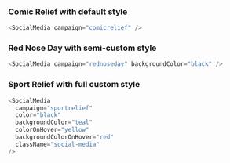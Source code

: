 ### Comic Relief with default style

```js
<SocialMedia campaign="comicrelief" />
```

### Red Nose Day with semi-custom style

```js
<SocialMedia campaign="rednoseday" backgroundColor="black" />
```

### Sport Relief with full custom style

```js
<SocialMedia
  campaign="sportrelief"
  color="black"
  backgroundColor="teal"
  colorOnHover="yellow"
  backgroundColorOnHover="red"
  className="social-media"
/>
```
